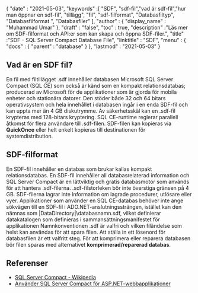 {
  "date" : "2021-05-03",
  "keywords" :[ "SDF", "sdf-fil","vad är sdf-fil","hur man öppnar en sdf-fil", "tillägg", "fil", "sdf-filformat", "Databasfiltyp", "Databasfilformat ", "Databasfiler" ],
  "author" : {
    "display_name" : "Muhammad Umar"
},
  "draft" : "false",
  "toc" : true,
  "description" :"Läs mer om SDF-filformat och API:er som kan skapa och öppna SDF-filer.",
  "title" :"SDF - SQL Server Compact Database File",
  "linktitle" : "SDF",
  "menu" : {
    "docs" : {
      "parent" : "database"
}
},
  "lastmod" : "2021-05-03"
}

## Vad är en SDF fil?
En fil med filtillägget .sdf innehåller databasen Microsoft SQL Server Compact (SQL CE) som också är känd som en kompakt relationsdatabas; producerad av Microsoft för de applikationer som är gjorda för mobila enheter och stationära datorer. Den stöder både 32 och 64 bitars operativsystem och hela innehållet i databasen ingår i en enda SDF-fil och kan uppta mer än 4 GB diskutrymme. Av säkerhetsskäl kan en .sdf-fil krypteras med 128-bitars kryptering. SQL CE-runtime reglerar parallell åtkomst för flera användare till .sdf-filen. SDF-filen kan kopieras via **QuickOnce** eller helt enkelt kopieras till destinationen för systemdistribution.

## SDF-filformat
En SDF-fil innehåller en databas som brukar kallas kompakt relationsdatabas. En SDF-fil innehåller all databasrelaterad information och SQL Server Compact är en lättviktig och gratis databasmotor som används för att hantera .sdf-filerna. .sdf-filstorleken bör inte överstiga gränsen på 4 GB. SDF-filerna lagrar inte information om lagrade procedurer, utlösare eller vyer. Applikationer som använder en SQL CE-databas behöver inte ange sökvägen till en SDF-fil i ADO.NET-anslutningssträngen, istället kan den nämnas som |DataDirectory|\databasnamn.sdf, vilket definierar datakatalogen som definieras i sammansättningsmanifestet för applikationen
Namnkonventionen .sdf är valfri och vilken filändelse som helst kan användas för att spara filen. Att ställa in ett lösenord för databasfilen är ett valfritt steg. För att komprimera eller reparera databasen bör filen sparas med alternativet **komprimerad/reparerad databas**.

## Referenser

* [SQL Server Compact - Wikipedia](https://en.wikipedia.org/wiki/SQL_Server_Compact)
* [Använder SQL Server Compact för ASP.NET-webbapplikationer](https://learn.microsoft.com/en-us/previous-versions/aspnet/ms247257(v=vs.110))


